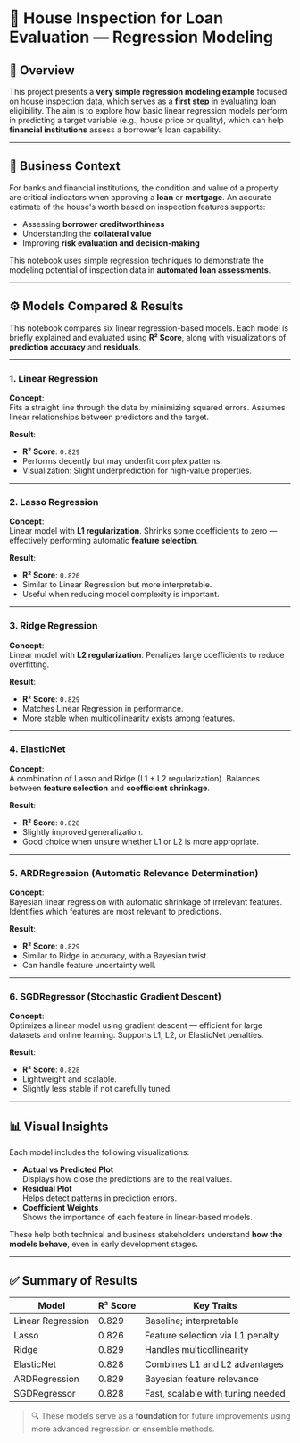 # 🏡 House Inspection for Loan Evaluation — Regression Modeling

## 📘 Overview

This project presents a **very simple regression modeling example** focused on house inspection data, which serves as a **first step** in evaluating loan eligibility. The aim is to explore how basic linear regression models perform in predicting a target variable (e.g., house price or quality), which can help **financial institutions** assess a borrower’s loan capability.

---

## 🏦 Business Context

For banks and financial institutions, the condition and value of a property are critical indicators when approving a **loan** or **mortgage**. An accurate estimate of the house's worth based on inspection features supports:

- Assessing **borrower creditworthiness**
- Understanding the **collateral value**
- Improving **risk evaluation and decision-making**

This notebook uses simple regression techniques to demonstrate the modeling potential of inspection data in **automated loan assessments**.

---

## ⚙️ Models Compared & Results

This notebook compares six linear regression-based models. Each model is briefly explained and evaluated using **R² Score**, along with visualizations of **prediction accuracy** and **residuals**.

---

### 1. **Linear Regression**

**Concept**:  
Fits a straight line through the data by minimizing squared errors. Assumes linear relationships between predictors and the target.

**Result**:
- **R² Score**: `0.829`
- Performs decently but may underfit complex patterns.
- Visualization: Slight underprediction for high-value properties.

---

### 2. **Lasso Regression**

**Concept**:  
Linear model with **L1 regularization**. Shrinks some coefficients to zero — effectively performing automatic **feature selection**.

**Result**:
- **R² Score**: `0.826`
- Similar to Linear Regression but more interpretable.
- Useful when reducing model complexity is important.

---

### 3. **Ridge Regression**

**Concept**:  
Linear model with **L2 regularization**. Penalizes large coefficients to reduce overfitting.

**Result**:
- **R² Score**: `0.829`
- Matches Linear Regression in performance.
- More stable when multicollinearity exists among features.

---

### 4. **ElasticNet**

**Concept**:  
A combination of Lasso and Ridge (L1 + L2 regularization). Balances between **feature selection** and **coefficient shrinkage**.

**Result**:
- **R² Score**: `0.828`
- Slightly improved generalization.
- Good choice when unsure whether L1 or L2 is more appropriate.

---

### 5. **ARDRegression** (Automatic Relevance Determination)

**Concept**:  
Bayesian linear regression with automatic shrinkage of irrelevant features. Identifies which features are most relevant to predictions.

**Result**:
- **R² Score**: `0.829`
- Similar to Ridge in accuracy, with a Bayesian twist.
- Can handle feature uncertainty well.

---

### 6. **SGDRegressor** (Stochastic Gradient Descent)

**Concept**:  
Optimizes a linear model using gradient descent — efficient for large datasets and online learning. Supports L1, L2, or ElasticNet penalties.

**Result**:
- **R² Score**: `0.828`
- Lightweight and scalable.
- Slightly less stable if not carefully tuned.

---

## 📊 Visual Insights

Each model includes the following visualizations:
- **Actual vs Predicted Plot**  
  Displays how close the predictions are to the real values.
- **Residual Plot**  
  Helps detect patterns in prediction errors.
- **Coefficient Weights**  
  Shows the importance of each feature in linear-based models.

These help both technical and business stakeholders understand **how the models behave**, even in early development stages.

---

## ✅ Summary of Results

| Model             | R² Score | Key Traits                          |
|------------------|----------|--------------------------------------|
| Linear Regression | 0.829    | Baseline; interpretable             |
| Lasso             | 0.826    | Feature selection via L1 penalty    |
| Ridge             | 0.829    | Handles multicollinearity           |
| ElasticNet        | 0.828    | Combines L1 and L2 advantages       |
| ARDRegression     | 0.829    | Bayesian feature relevance          |
| SGDRegressor      | 0.828    | Fast, scalable with tuning needed   |

> 🔍 These models serve as a **foundation** for future improvements using more advanced regression or ensemble methods.
